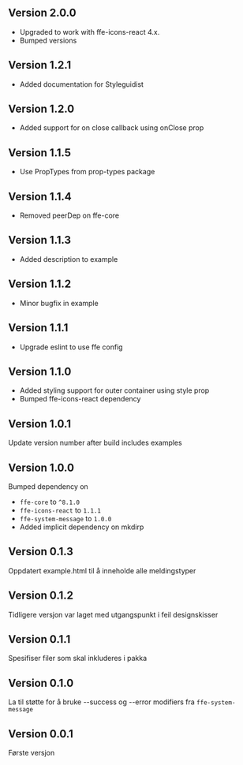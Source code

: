 
## Version 2.0.0
* Upgraded to work with ffe-icons-react 4.x.
* Bumped versions

## Version 1.2.1
* Added documentation for Styleguidist

## Version 1.2.0
* Added support for on close callback using onClose prop

## Version 1.1.5
* Use PropTypes from prop-types package

## Version 1.1.4
* Removed peerDep on ffe-core

## Version 1.1.3
* Added description to example

## Version 1.1.2
* Minor bugfix in example

## Version 1.1.1
* Upgrade eslint to use ffe config

## Version 1.1.0
* Added styling support for outer container using style prop
* Bumped ffe-icons-react dependency

## Version 1.0.1

Update version number after build includes examples

## Version 1.0.0
Bumped dependency on
* `ffe-core` to `^8.1.0`
* `ffe-icons-react` to `1.1.1`
* `ffe-system-message` to `1.0.0`
* Added implicit dependency on  mkdirp

## Version 0.1.3
Oppdatert example.html til å inneholde alle meldingstyper

## Version 0.1.2
Tidligere versjon var laget med utgangspunkt i feil designskisser

## Version 0.1.1
Spesifiser filer som skal inkluderes i pakka

## Version 0.1.0
La til støtte for å bruke --success og --error modifiers fra `ffe-system-message`

## Version 0.0.1
Første versjon
